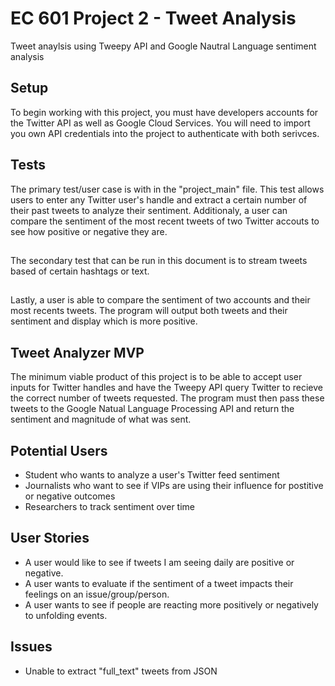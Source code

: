 # EC 601 Project 2 - Tweet Analysis
Tweet anaylsis using Tweepy API and Google Nautral Language sentiment analysis
## Setup
To begin working with this project, you must have developers accounts for the Twitter API as well as Google Cloud Services. You will need to import you own API credentials into the project to authenticate with both serivces.
## Tests
The primary test/user case is with in the "project_main" file. This test allows users to enter any Twitter user's handle and extract a certain number of their past tweets to analyze their sentiment. Additionaly, a user can compare the sentiment of the most recent tweets of two Twitter accouts to see how positive or negative they are.
##
The secondary test that can be run in this document is to stream tweets based of certain hashtags or text.
##
Lastly, a user is able to compare the sentiment of two accounts and their most recents tweets. The program will output both tweets and their sentiment and display which is more positive.
## Tweet Analyzer MVP
The minimum viable product of this project is to be able to accept user inputs for Twitter handles and have the Tweepy API query Twitter to recieve the correct number of tweets requested. The program must then pass these tweets to the Google Natual Language Processing API and return the sentiment and magnitude of what was sent.
## Potential Users
* Student who wants to analyze a user's Twitter feed sentiment
* Journalists who want to see if VIPs are using their influence for postitive or negative outcomes
* Researchers to track sentiment over time
## User Stories
* A user would like to see if tweets I am seeing daily are positive or negative.
* A user wants to evaluate if the sentiment of a tweet impacts their feelings on an issue/group/person.
* A user wants to see if people are reacting more positively or negatively to unfolding events.
## Issues
* Unable to extract "full_text" tweets from JSON